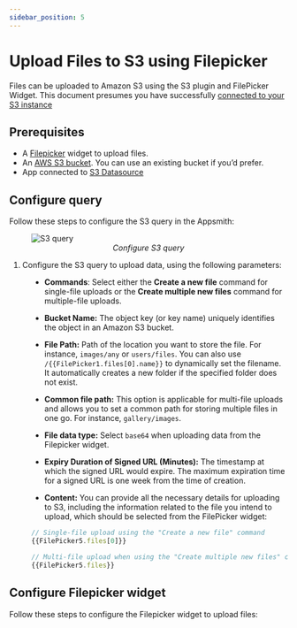 ```yaml
---
sidebar_position: 5
---
```


# Upload Files to S3 using Filepicker

Files can be uploaded to Amazon S3 using the S3 plugin and FilePicker Widget. This document presumes you have successfully [connected to your S3 instance](/connect-data/reference/querying-amazon-s3)

  <VideoEmbed host="youtube" videoId="pmEmQcd9_KA" /> 

## Prerequisites
* A [Filepicker](/reference/widgets/filepicker) widget to upload files.
* An [AWS S3 bucket](https://docs.aws.amazon.com/AmazonS3/latest/userguide/creating-bucket.html). You can use an existing bucket if you’d prefer. 
* App connected to [S3 Datasource](/connect-data/reference/querying-amazon-s3)

## Configure query

Follow these steps to configure the S3 query in the Appsmith:

 <figure>
  <img src="/img/s3-filepicler.png" style= {{width:"700px", height:"auto"}} alt="S3 query"/>
  <figcaption align = "center"><i>Configure S3 query</i></figcaption>
</figure>

1. Configure the S3 query to upload data, using the following parameters:

<dd>

* **Commands**: Select either the **Create a new file** command for single-file uploads or the **Create multiple new files** command for multiple-file uploads.

* **Bucket Name:** The object key (or key name) uniquely identifies the object in an Amazon S3 bucket.

* **File Path:** Path of the location you want to store the file. For instance, `images/any` or `users/files`. You can also use `/{{FilePicker1.files[0].name}}` to dynamically set the filename. It automatically creates a new folder if the specified folder does not exist. 

* **Common file path:** This option is applicable for multi-file uploads and allows you to set a common path for storing multiple files in one go. For instance, `gallery/images`.

* **File data type:** Select `base64` when uploading data from the Filepicker widget.

* **Expiry Duration of Signed URL (Minutes):** The timestamp at which the signed URL would expire. The maximum expiration time for a signed URL is one week from the time of creation.

* **Content:**  You can provide all the necessary details for uploading to S3, including the information related to the file you intend to upload, which should be selected from the FilePicker widget:

<dd>

```js
// Single-file upload using the "Create a new file" command
{{FilePicker5.files[0]}}

// Multi-file upload when using the "Create multiple new files" command
{{FilePicker5.files}}

```

</dd>

</dd>

## Configure Filepicker widget

Follow these steps to configure the Filepicker widget to upload files:



